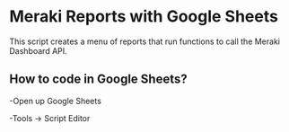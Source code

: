 # Meraki Reports with Google Sheets
This script creates a menu of reports that run functions to call the Meraki Dashboard API.

## How to code in Google Sheets?

-Open up Google Sheets

-Tools -> Script Editor
